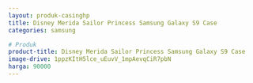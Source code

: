 ```yaml
---
layout: produk-casinghp
title: Disney Merida Sailor Princess Samsung Galaxy S9 Case
categories: samsung

# Produk
product-title: Disney Merida Sailor Princess Samsung Galaxy S9 Case
image-drive: 1ppzKItH5lce_uEuvV_1mpAevqCiR7pbN
harga: 90000
---
```

